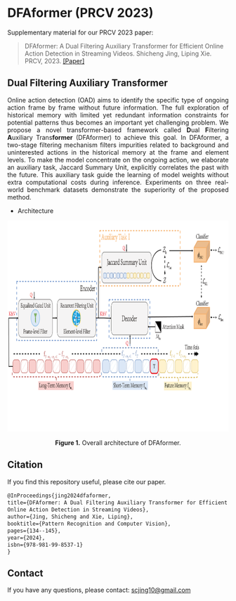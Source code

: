 # DFAformer (PRCV 2023)
Supplementary material for our PRCV 2023 paper:

> DFAformer: A Dual Filtering Auxiliary Transformer for Efficient Online Action Detection in Streaming Videos.
> Shicheng Jing, Liping Xie.
> PRCV, 2023.
> [[Paper]](https://link.springer.com/chapter/10.1007/978-981-99-8537-1_11)


## Dual Filtering Auxiliary Transformer
<p align="justify">
Online action detection (OAD) aims to identify the specific type of ongoing action frame by frame without future information. The full exploration of historical memory with limited yet redundant information constraints for potential patterns thus becomes an important yet challenging problem. We propose a novel transformer-based framework called <strong>D</strong>ual <strong>F</strong>iltering <strong>A</strong>uxiliary Trans<strong>former</strong> (DFAformer) to achieve this goal. In DFAformer, a two-stage filtering mechanism filters impurities related to background and uninterested actions in the historical memory at the frame and element levels. To make the model concentrate on the ongoing action, we elaborate an auxiliary task, Jaccard Summary Unit, explicitly correlates the past with the future. This auxiliary task guide the learning of model weights without extra computational costs during inference. Experiments on three real-world benchmark datasets demonstrate the superiority of the proposed method.

* Architecture
<p align="center">
<img src=".\DFAformer.png" height = "480" alt="" align=center />
<br><br>
<b>Figure 1.</b> Overall architecture of DFAformer.
</p>

## Citation 
If you find this repository useful, please cite our paper.
```
@InProceedings{jing2024dfaformer,
title={DFAformer: A Dual Filtering Auxiliary Transformer for Efficient Online Action Detection in Streaming Videos},
author={Jing, Shicheng and Xie, Liping},
booktitle={Pattern Recognition and Computer Vision},
pages={134--145},
year={2024},
isbn={978-981-99-8537-1}
}
```

## Contact
If you have any questions, please contact: <a href="mailto:scjing10@gmail.com">scjing10@gmail.com</a>
